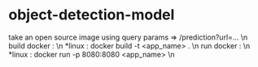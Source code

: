 # object-detection-model

take an open source image using query params => /prediction?url=... \n
build docker : \n
 *linux : docker build -t <app_name> . \n
run docker : \n
 *linux : docker run -p 8080:8080 <app_name> \n
